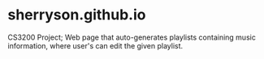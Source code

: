 # sherryson.github.io
CS3200 Project; Web page that auto-generates playlists containing music information, where user's can edit the given playlist.
